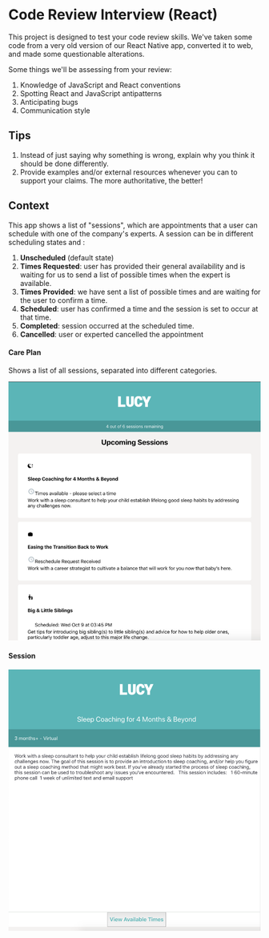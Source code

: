 # Code Review Interview (React)

This project is designed to test your code review skills. We've taken some code from a very old version of our React Native app, converted it to web, and made some questionable alterations.

Some things we'll be assessing from your review:

1. Knowledge of JavaScript and React conventions
2. Spotting React and JavaScript antipatterns
3. Anticipating bugs
4. Communication style

## Tips

1. Instead of just saying why something is wrong, explain why you think it should be done differently.
2. Provide examples and/or external resources whenever you can to support your claims. The more authoritative, the better!

## Context

This app shows a list of "sessions", which are appointments that a user can schedule with one of the company's experts. A session can be in different scheduling states and :

1. **Unscheduled** (default state)
2. **Times Requested**: user has provided their general availability and is waiting for us to send a list of possible times when the expert is available.
3. **Times Provided**: we have sent a list of possible times and are waiting for the user to confirm a time.
4. **Scheduled**: user has confirmed a time and the session is set to occur at that time.
5. **Completed**: session occurred at the scheduled time.
6. **Cancelled**: user or experted cancelled the appointment

#### Care Plan

Shows a list of all sessions, separated into different categories.

![Care Plan](./src/images/screen-careplan.png)

#### Session

![Session](./src/images/screen-session.png)
